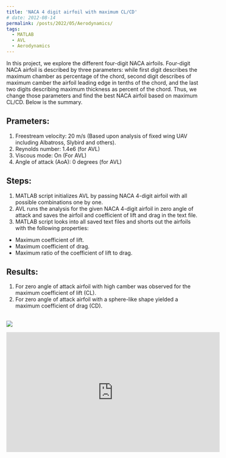 ```yaml
---
title: 'NACA 4 digit airfoil with maximum CL/CD'
# date: 2012-08-14
permalink: /posts/2022/05/Aerodynamics/
tags:
  - MATLAB
  - AVL
  - Aerodynamics
---
```


In this project, we explore the different four-digit NACA airfoils. Four-digit NACA airfoil is described by three parameters: while first digit describes the maximum chamber as percentage of the chord, second digit describes of maximum camber the airfoil leading edge in tenths of the chord, and the last two digits describing maximum thickness as percent of the chord. Thus, we change those parameters and find the best NACA airfoil based on maximum CL/CD. Below is the summary.

Prameters:
------
1. Freestream velocity: 20 m/s  (Based upon analysis of fixed wing UAV including Albatross, Slybird and others).
2. Reynolds number: 1.4e6 (for AVL)
3. Viscous mode: On (For AVL)
4. Angle of attack (AoA): 0 degrees (for AVL)


Steps:
------
1. MATLAB script initializes AVL by passing NACA 4-digit airfoil with all possible combinations one by one.
2. AVL runs the analysis for the given NACA 4-digit airfoil in zero angle of attack and saves the airfoil and coefficient of lift and drag in the text file.
2. MATLAB script looks into all saved text files and shorts out the airfoils with the following properties:
  * Maximum coefficient of lift.
  * Maximum coefficient of drag.
  * Maximum ratio of the coefficient of lift to drag.

Results:
------
1. For zero angle of attack airfoil with high camber was observed for the maximum coefficient of lift (CL).
2. For zero angle of attack airfoil with a sphere-like shape yielded a maximum coefficient of drag (CD).

<br/><img src='blog-Aerodynamics-maxCL.png'>

<div class = "embed-responsive embed-responsive-16by9">

<iframe width="560" height="315" src="https://www.youtube.com/embed/Rs51xVCsnDw" title="YouTube video player" frameborder="0" allow="accelerometer; autoplay; clipboard-write; encrypted-media; gyroscope; picture-in-picture" allowfullscreen></iframe>

</div> 


<!-- Headings are cool
======

You can have many headings
====== -->

